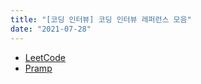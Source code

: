 ```yaml
---
title: "[코딩 인터뷰] 코딩 인터뷰 레퍼런스 모음"
date: "2021-07-28"
---
```


- [LeetCode](https://leetcode.com/)
- [Pramp](https://www.pramp.com/)
